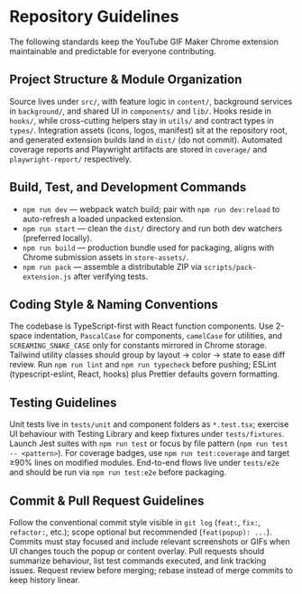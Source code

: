 # Repository Guidelines
The following standards keep the YouTube GIF Maker Chrome extension maintainable and predictable for everyone contributing.

## Project Structure & Module Organization
Source lives under `src/`, with feature logic in `content/`, background services in `background/`, and shared UI in `components/` and `lib/`. Hooks reside in `hooks/`, while cross-cutting helpers stay in `utils/` and contract types in `types/`. Integration assets (icons, logos, manifest) sit at the repository root, and generated extension builds land in `dist/` (do not commit). Automated coverage reports and Playwright artifacts are stored in `coverage/` and `playwright-report/` respectively.

## Build, Test, and Development Commands
- `npm run dev` — webpack watch build; pair with `npm run dev:reload` to auto-refresh a loaded unpacked extension.
- `npm run start` — clean the `dist/` directory and run both dev watchers (preferred locally).
- `npm run build` — production bundle used for packaging, aligns with Chrome submission assets in `store-assets/`.
- `npm run pack` — assemble a distributable ZIP via `scripts/pack-extension.js` after verifying tests.

## Coding Style & Naming Conventions
The codebase is TypeScript-first with React function components. Use 2-space indentation, `PascalCase` for components, `camelCase` for utilities, and `SCREAMING_SNAKE_CASE` only for constants mirrored in Chrome storage. Tailwind utility classes should group by layout → color → state to ease diff review. Run `npm run lint` and `npm run typecheck` before pushing; ESLint (typescript-eslint, React, hooks) plus Prettier defaults govern formatting.

## Testing Guidelines
Unit tests live in `tests/unit` and component folders as `*.test.tsx`; exercise UI behaviour with Testing Library and keep fixtures under `tests/fixtures`. Launch Jest suites with `npm run test` or focus by file pattern (`npm run test -- <pattern>`). For coverage badges, use `npm run test:coverage` and target ≥90% lines on modified modules. End-to-end flows live under `tests/e2e` and should be run via `npm run test:e2e` before packaging.

## Commit & Pull Request Guidelines
Follow the conventional commit style visible in `git log` (`feat:`, `fix:`, `refactor:`, etc.); scope optional but recommended (`feat(popup): ...`). Commits must stay focused and include relevant screenshots or GIFs when UI changes touch the popup or content overlay. Pull requests should summarize behaviour, list test commands executed, and link tracking issues. Request review before merging; rebase instead of merge commits to keep history linear.
